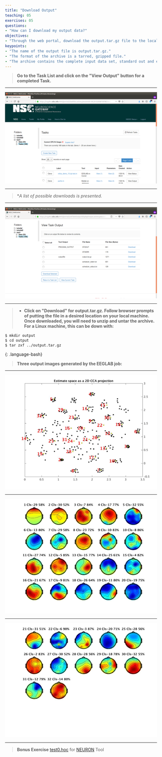 ```yaml
---
title: "Download Output"
teaching: 05
exercises: 05
questions:
- "How can I download my output data?"
objectives:
- "Through the web portal, download the output.tar.gz file to the local machine."
keypoints:
- "The name of the output file is output.tar.gz."
- "The format of the archive is a tarred, gzipped file."
- "The archive contains the complete input data set, standard out and error, and working directory."
---
```


> **Go to the Task List and click on the "View Output" button for a completed Task.**

***

![Image of Task List](../fig/taskspage.png)

***

> **A list of possible downloads is presented.*

***

![Image of Task List](../fig/taskoutputpage.png)

***
 
> - **Click on "Download" for output.tar.gz.  Follow browser
> prompts of putting the file in a desired location on your local machine.  Once
> downloaded, you will need to unzip and untar the archive.  For a Linux machine,
> this can be down with:**

~~~
$ mkdir output
$ cd output
$ tar zxf ../output.tar.gz
~~~
{: .language-bash}

> **Three output images generated by the EEGLAB job:**

***

![Image clusters](../fig/Fig_1_relica_clusters.jpg)

***

![Image map 2a](../fig/Fig_2a_relica_maps.jpg)

***

![Image map 2b](../fig/Fig_2b_relica_maps.jpg)

***

> **Bonus Exercise**
> [test0.hoc](../files/test0.hoc)
> for [NEURON](https://www.neuron.yale.edu/neuron/) Tool

